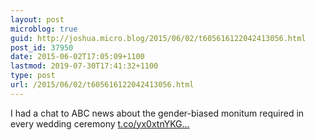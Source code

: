 ```yaml
---
layout: post
microblog: true
guid: http://joshua.micro.blog/2015/06/02/t605616122042413056.html
post_id: 37950
date: 2015-06-02T17:05:09+1100
lastmod: 2019-07-30T17:41:32+1100
type: post
url: /2015/06/02/t605616122042413056.html
---
```

I had a chat to ABC news about the gender-biased monitum required in every wedding ceremony [t.co/yx0xtnYKG...](http://t.co/yx0xtnYKGU)
